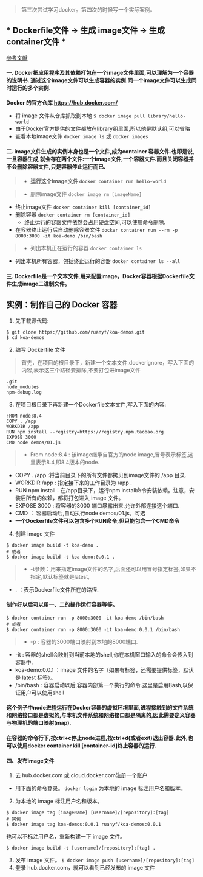 >第三次尝试学习docker。第四次的时候写一个实际案例。

## * Dockerfile文件 -> 生成 image文件 -> 生成 container文件 *
[参考文献](https://blog.csdn.net/itguangit/article/details/80222387)
#### 一. Docker把应用程序及其依赖打包在一个image文件里面,可以理解为一个容器的说明书. 通过这个image文件可以生成容器的实例.同一个image文件可以生成同时运行的多个实例.

**Docker 的官方仓库 https://hub.docker.com/**

- 将 image 文件从仓库抓取到本地
`$ docker image pull library/hello-world`
 - 由于Docker官方提供的文件都放在library组里面,所以他是默认组,可以省略
- 查看本地image文件
`docker image ls`
或
`docker images`

#### 二. image文件生成的实例本身也是一个文件,成为container 容器文件.也即是说,一旦容器生成,就会存在两个文件:一个image文件,一个容器文件.而且关闭容器并不会删除容器文件,只是容器停止运行而已.
> - **运行这个image文件
`docker container run hello-world`**

>- 删除image文件
`docker image rm [imageName]`
- 终止image文件
`docker container kill [container_id]`
- 删除容器
`docker container rm [container_id]`
  - 终止运行的容器文件依然会占用硬盘空间,可以使用命令删除.
- 在容器终止运行后自动删除容器文件
`docker container run --rm -p 8000:3000 -it koa-demo /bin/bash`
> - 列出本机正在运行的容器
`docker container ls`
- 列出本机所有容器，包括终止运行的容器
`docker container ls --all`

#### 三. Dockerfile是一个文本文件,用来配置image。Docker容器根据Dockerfile文件生成image二进制文件。

## 实例：制作自己的 Docker 容器

1. 先下载源代码:
```
$ git clone https://github.com/ruanyf/koa-demos.git
$ cd koa-demos
```
2. 编写 Dockerfile 文件
>首先，在项目的根目录下，新建一个文本文件.dockerignore，写入下面的内容,表示这三个路径要排除,不要打包进image文件
```
.git
node_modules
npm-debug.log
```
3. 在项目根目录下再新建一个Dockerfile文本文件,写入下面的内容:
```
FROM node:8.4
COPY . /app
WORKDIR /app
RUN npm install --registry=https://registry.npm.taobao.org
EXPOSE 3000
CMD node demos/01.js
```
> - From node:8.4 : 该image继承自官方的node image,冒号表示标签,这里表示8.4,即8.4版本的node.
  - COPY . /app :将当前目录下的所有文件都拷贝到image文件的 /app 目录.
  - WORKDIR /app : 指定接下来的工作目录为 /app .
  - RUN npm install：在/app目录下，运行npm install命令安装依赖。注意，安装后所有的依赖，都将打包进入 image 文件。
  - EXPOSE 3000 : 将容器的3000 端口暴露出来,允许外部连接这个端口.
  - CMD ： 容器启动后,自动执行node demos/01.js。可选
  - **一个Dockerfile文件可以包含多个RUN命令,但只能包含一个CMD命令**

4. 创建 image 文件
```
$ docker image build -t koa-demo .
# 或者
$ docker image build -t koa-demo:0.0.1 .
```
> - -t参数：用来指定image文件的名字,后面还可以用冒号指定标签,如果不指定,默认标签就是latest,
  - . ：表示Dockerfile文件所在的路径.
#### 制作好以后可以用一、二的操作运行容器等等。
```
$ docker container run -p 8000:3000 -it koa-demo /bin/bash
# 或者
$ docker container run -p 8000:3000 -it koa-demo:0.0.1 /bin/bash
```
> - -p : 容器的3000端口映射到本地的8000端口.
  - -it : 容器的shell会映射到当前本地的shell,你在本机窗口输入的命令会传入到容器中.
  - koa-demo:0.0.1 ：image 文件的名字（如果有标签，还需要提供标签，默认是 latest 标签）。
  - /bin/bash : 容器启动以后,容器内部第一个执行的命令.这里是启用Bash,以保证用户可以使用shell

#### 这个例子中node进程运行在Docker容器的虚拟环境里面,进程接触到的文件系统和网络接口都是虚拟的,与本机文件系统和网络接口都是隔离的,因此需要定义容器与物理机的端口映射(map).
#### 在容器的命令行下,按ctrl+c停止node进程,按ctrl+d(或者exit)退出容器.此外,也可以使用docker container kill [container-id]终止容器的运行.

#### 四、发布image文件
1. 去 hub.docker.com 或 cloud.docker.com注册一个账户
  - 用下面的命令登录。
`docker login`
为本地的 image 标注用户名和版本。
2. 为本地的 image 标注用户名和版本。
```
$ docker image tag [imageName] [username]/[repository]:[tag]
# 实例
$ docker image tag koa-demos:0.0.1 ruanyf/koa-demos:0.0.1
```
也可以不标注用户名，重新构建一下 image 文件。
```
$ docker image build -t [username]/[repository]:[tag] .
```
3. 发布 image 文件。
`$ docker image push [username]/[repository]:[tag]`
4. 登录 hub.docker.com，就可以看到已经发布的 image 文件
